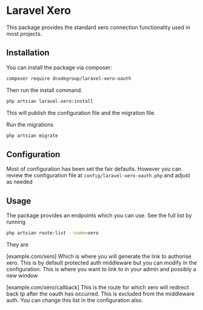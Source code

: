 # Laravel Xero

This package provides the standard xero connection functionality used in most projects.

## Installation

You can install the package via composer:

```bash
composer require dcodegroup/laravel-xero-oauth
```

Then run the install command.

```bash
php artsian laravel-xero:install
```

This will publish the configuration file and the migration file.

Run the migrations

```bash
php artsian migrate
```

## Configuration

Most of configuration has been set the fair defaults. However you can review the configuration file at `config/laravel-xero-oauth.php` and adjust as needed


## Usage

The package provides an endpoints which you can use. See the full list by running
```bash
php artsian route:list --name=xero
```

They are

[example.com/xero] Which is where you will generate the link to authorise xero. This is by default protected auth middleware but you can modify in the configuration. This is where you want to link to in your admin and possibly a new window

[example.com/xero/callback] This is the route for which xero will redirect back tp after the oauth has occurred. This is excluded from the middleware auth. You can change this list in the configuration also.
